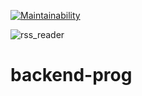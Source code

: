 [![Maintainability](https://api.codeclimate.com/v1/badges/f6f86a1cfd13d42fb08e/maintainability)](https://codeclimate.com/github/mettled/frontend-project-lvl3/maintainability)

![rss_reader](https://github.com/mettled/frontend-project-lvl3/workflows/rss_reader/badge.svg) 

# backend-prog
